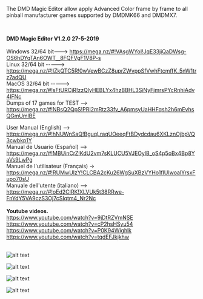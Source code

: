 
The DMD Magic Editor allow apply Advanced Color frame by frame to all pinball manufacturer games supported by DMDMK66 and DMDMX7. 

<br>

<b>DMD Magic Editor V1.2.0 27-5-2019</b>
<br><br>
Windows 32/64 bit---> https://mega.nz/#!VAsgWYoI!JqE33jiQaDWsg-OS6hDYqTAn6OWT__8FQFVgF1V8P-s
<br>
Linux 32/64 bit -----> https://mega.nz/#!lZkQTC5R!0wVewBCzZ8uprZWvppSfVwhFtcmffK_5nW1trz7adQU
<br>
MacOS 32/64 bit -----> https://mega.nz/#!sFtURCjR!zzQlyHEBLYx4hzBBHL3SiNyFjmrsPYcRnhiAdv4IFNc
<br>
Dumps of 17 games for TEST --> https://mega.nz/#!NBsQ2QpS!PRI2mRtz33fv_A6pmsyUaHHFqsh2h6mEvhsQGmUmlBE
<br>

User Manual (English) --> https://mega.nz/#!hNUWnSaQ!BguqLraqUOeeqFtBDydcdau6XKLznOjbpVQ3cwbkp1Y
<br>
Manual de Usuario (Español) --> https://mega.nz/#!MBUinCrZ!KdU2vm7sKLUCU5VJEOylB_oS4p5oBx4Bp8YaVs9LwPg
<br>
Manuel de l'utilisateur (Français) -> https://mega.nz/#!RUMwUIzY!CLCBA2cKu26WgSuXBzVYHo1fIUIwoalYrsxFupo70sU
<br>
Manuale dell'utente (italiano) --> https://mega.nz/#!oEd2CIRK!XLVUk5t38RRwe-FnYdY5VA9czS3Oj7cSIqtm4_Nr2Nc
<br><br>
<b>Youtube videos.</b>
<br>
https://www.youtube.com/watch?v=9jDtRZVmNSE<br>
https://www.youtube.com/watch?v=cP2hsHSyu54<br>
https://www.youtube.com/watch?v=P0K94Wighlk<br>
https://www.youtube.com/watch?v=tqdEFJkjkhw
<br><br>

![alt text](https://i.imgur.com/zvsgezm.jpg)

![alt text](https://i.imgur.com/6FGRpBq.jpg)

![alt text](https://i.imgur.com/hH0OaZ2.jpg)

![alt text](https://i.imgur.com/IUUzazx.jpg)

